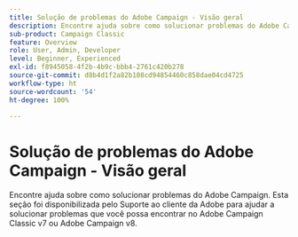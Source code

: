 ```yaml
---
title: Solução de problemas do Adobe Campaign - Visão geral
description: Encontre ajuda sobre como solucionar problemas do Adobe Campaign.
sub-product: Campaign Classic
feature: Overview
role: User, Admin, Developer
level: Beginner, Experienced
exl-id: f8945058-4f2b-4b9c-bbb4-2761c420b278
source-git-commit: d8b4d1f2a82b108cd94854460c858dae04cd4725
workflow-type: ht
source-wordcount: '54'
ht-degree: 100%

---
```


# Solução de problemas do Adobe Campaign - Visão geral

Encontre ajuda sobre como solucionar problemas do Adobe Campaign. Esta seção foi disponibilizada pelo Suporte ao cliente da Adobe para ajudar a solucionar problemas que você possa encontrar no Adobe Campaign Classic v7 ou Adobe Campaign v8.
